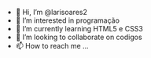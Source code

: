 - 👋 Hi, I’m @larisoares2
- 👀 I’m interested in  programação
- 🌱 I’m currently learning  HTML5 e CSS3
- 💞️ I’m looking to collaborate on  codigos 
- 📫 How to reach me ...

<!---
larisoares2/larisoares2 is a ✨ special ✨ repository because its `README.md` (this file) appears on your GitHub profile.
You can click the Preview link to take a look at your changes.
--->
